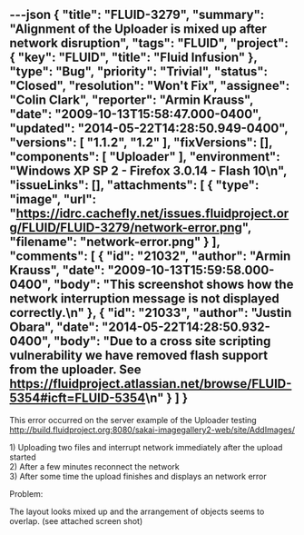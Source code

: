 ---json
{
  "title": "FLUID-3279",
  "summary": "Alignment of the Uploader is mixed up after network disruption",
  "tags": "FLUID",
  "project": {
    "key": "FLUID",
    "title": "Fluid Infusion"
  },
  "type": "Bug",
  "priority": "Trivial",
  "status": "Closed",
  "resolution": "Won't Fix",
  "assignee": "Colin Clark",
  "reporter": "Armin Krauss",
  "date": "2009-10-13T15:58:47.000-0400",
  "updated": "2014-05-22T14:28:50.949-0400",
  "versions": [
    "1.1.2",
    "1.2"
  ],
  "fixVersions": [],
  "components": [
    "Uploader"
  ],
  "environment": "Windows XP SP 2 - Firefox 3.0.14 - Flash 10\n",
  "issueLinks": [],
  "attachments": [
    {
      "type": "image",
      "url": "https://idrc.cachefly.net/issues.fluidproject.org/FLUID/FLUID-3279/network-error.png",
      "filename": "network-error.png"
    }
  ],
  "comments": [
    {
      "id": "21032",
      "author": "Armin Krauss",
      "date": "2009-10-13T15:59:58.000-0400",
      "body": "This screenshot shows how the network interruption message is not displayed correctly.\n"
    },
    {
      "id": "21033",
      "author": "Justin Obara",
      "date": "2014-05-22T14:28:50.932-0400",
      "body": "Due to a cross site scripting vulnerability we have removed flash support from the uploader. See <https://fluidproject.atlassian.net/browse/FLUID-5354#icft=FLUID-5354>\n"
    }
  ]
}
---
This error occurred on the server example of the Uploader testing\
<http://build.fluidproject.org:8080/sakai-imagegallery2-web/site/AddImages/>

1\) Uploading two files and interrupt network immediately after the upload started\
2\) After a few minutes reconnect the network\
3\) After some time the upload finishes and displays an network error

Problem:

The layout looks mixed up and the arrangement of objects seems to overlap. (see attached screen shot)

        